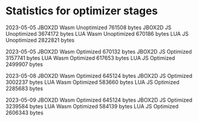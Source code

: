 # Statistics for optimizer stages

2023-05-05  JBOX2D  Wasm    Unoptimized      761508 bytes
            JBOX2D  JS      Unoptimized     3674172 bytes
            LUA     Wasm    Unoptimized      670186 bytes
            LUA     JS      Unoptimized     2822821 bytes

2023-05-05  JBOX2D  Wasm    Optimized        670132 bytes
            JBOX2D  JS      Optimized       3157741 bytes
            LUA     Wasm    Optimized        617653 bytes
            LUA     JS      Optimized       2499907 bytes

2023-05-08  JBOX2D  Wasm    Optimized        645124 bytes
            JBOX2D  JS      Optimized       3002237 bytes
            LUA     Wasm    Optimized        583660 bytes
            LUA     JS      Optimized       2285683 bytes

2023-05-09  JBOX2D  Wasm    Optimized        645124 bytes
            JBOX2D  JS      Optimized       3239584 bytes
            LUA     Wasm    Optimized        584139 bytes
            LUA     JS      Optimized       2606343 bytes
